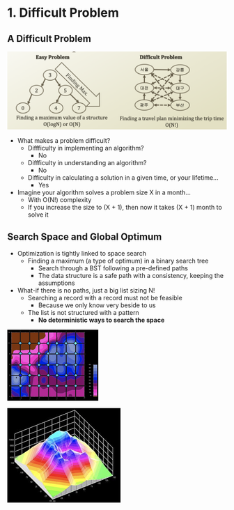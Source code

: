 # 1. Difficult Problem

## A Difficult Problem

![](../.gitbook/assets/2019-12-26-3.13.26.png)

* What makes a problem difficult?
  * Diffficulty in implementing an algorithm?
    * No
  * Diffficulty in understanding an algorithm?
    * No
  * Difficulty in calculating a solution in a given time, or your lifetime...
    * Yes
* Imagine your algorithm solves a problem size X in a month...
  * With O\(N!\) complexity
  * If you increase the size to \(X + 1\), then now it takes \(X + 1\) month to solve it 

## Search Space and Global Optimum

* Optimization is tightly linked to space search
  * Finding a maximum \(a type of optimum\) in a binary search tree
    * Search through a BST following a pre-defined paths
    * The data structure is a safe path with a consistency, keeping the assumptions
* What-if there is no paths, just a big list sizing N!
  * Searching a record with a record must not be feasible
    * Because we only know very beside to us
  * The list is not structured with a pattern
    * **No deterministic ways to search the space**

![Finding thehighest pointin the list](../.gitbook/assets/image%20%283%29.png)

![From the list](../.gitbook/assets/image.png)

